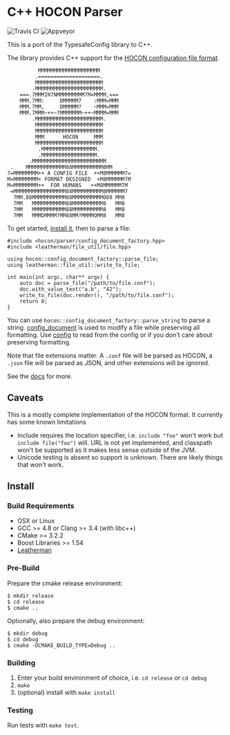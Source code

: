 # C++ HOCON Parser

![Travis CI](https://travis-ci.org/puppetlabs/cpp-hocon.svg)
![Appveyor](https://ci.appveyor.com/api/projects/status/github/puppetlabs/cpp-hocon?svg=true)

This is a port of the TypesafeConfig library to C++.

The library provides C++ support for the [HOCON configuration file format](https://github.com/typesafehub/config/blob/master/HOCON.md).

```
          MMMMMMMMMMMMMMMMMMMM
         .====================.
         MMMMMMMMMMMMMMMMMMMMMM
        .MMMMMMMMMMMMMMMMMMMMMM.
    ===.7MMMIN7NMMMMMMMMM7M=MMMM,===
    MMM.7MM:     DMMMMM7    :MMM=MMM
    MMM.7MM,     DMMMMM?    ~MMM=MMM
    MMM.7MMM~++~?MMMMMMM~++~MMMM=MMM
        .MMMMMMMMMMMMMMMMMMMMMM.
         MMMMMMMMMMMMMMMMMMMMMM
         MMMMMMMMMMMMMMMMMMMMMM
         MMM      HOCON     MMM
         MMMMMMMMMMMMMMMMMMMMMM
          .MMMMMMMMMMMMMMMMMM.
          .MMMMMMMMMMMMMMMMMM.
       .MMMMMMMMMMMMMMMMMMMMMMMM
 .    MMMMMMMMMMMMM88MMMMMMMMMM8MM    .
7=MMMMMMMM++ A CONFIG FILE  ++M8MMMMMM7=
M=MMMMMMMM+ FORMAT DESIGNED  +M8MMMMMM7M
M=MMMMMMMM++  FOR HUMANS   ++M8MMMMMM7M
 =MMMMMMMMMMMMMMMMM88MMMMMMMMMM8MMMMMM7
  7MM.88MMMMMMMMMMM88MMMMMMMMMMO88 MM8
  7MM   MMMMMMMMMMM88MMMMMMMMMM8   MM8
  7MM   MMMMMMMMMMM88MMMMMMMMMM8   MM8
  7MM   MMMDMMMM?MM88MM?MMMMOMM8   MM8
```

To get started, [install it](#install), then to parse a file:
```
#include <hocon/parser/config_document_factory.hpp>
#include <leatherman/file_util/file.hpp>

using hocon::config_document_factory::parse_file;
using leatherman::file_util::write_to_file;

int main(int argc, char** argv) {
    auto doc = parse_file("/path/to/file.conf");
    doc.with_value_text("a.b", "42");
    write_to_file(doc.render(), "/path/to/file.conf");
    return 0;
}
```

You can use `hocon::config_document_factory::parse_string` to parse a string. [config_document](lib/inc/hocon/parser/config_document.hpp) is used to modify a file while preserving all formatting. Use [config](lib/inc/hocon/config.hpp) to read from the config or if you don't care about preserving formatting.

Note that file extensions matter. A `.conf` file will be parsed as HOCON, a `.json` file will be parsed as JSON, and other extensions will be ignored.

See the [docs](https://puppetlabs.github.io/cpp-hocon) for more.

## Caveats

This is a mostly complete implementation of the HOCON format. It currently has some known limitations

* Include requires the location specifier, i.e. `include "foo"` won't work but `include file("foo")` will. URL is not yet implemented, and classpath won't be supported as it makes less sense outside of the JVM.
* Unicode testing is absent so support is unknown. There are likely things that won't work.

## Install

### Build Requirements

* OSX or Linux
* GCC >= 4.8 or Clang >= 3.4 (with libc++)
* CMake >= 3.2.2
* Boost Libraries >= 1.54
* [Leatherman](https://github.com/puppetlabs/leatherman)

### Pre-Build

Prepare the cmake release environment:

    $ mkdir release
    $ cd release
    $ cmake ..

Optionally, also prepare the debug environment:

    $ mkdir debug
    $ cd debug
    $ cmake -DCMAKE_BUILD_TYPE=Debug ..

### Building

1. Enter your build environment of choice, i.e. `cd release` or `cd debug`
2. `make`
3. (optional) install with `make install`

### Testing

Run tests with `make test`.
